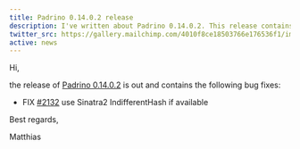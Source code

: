 ```yaml
---
title: Padrino 0.14.0.2 release
description: I've written about Padrino 0.14.0.2. This release contains small bug fixes
twitter_src: https://gallery.mailchimp.com/4010f8ce18503766e176536f1/images/32684573-8372-4e96-bc1b-5864ce88a1a4.jpg
active: news
---
```


Hi,

the release of [Padrino 0.14.0.2](http://padrinorb.com/blog/padrino-0-14-0-2/ "Padrino 0.14.0.2") is out and contains the
following bug fixes:

- FIX [#2132](https://github.com/padrino/padrino-framework/issues/2132) use Sinatra2 IndifferentHash if available

Best regards,

Matthias

